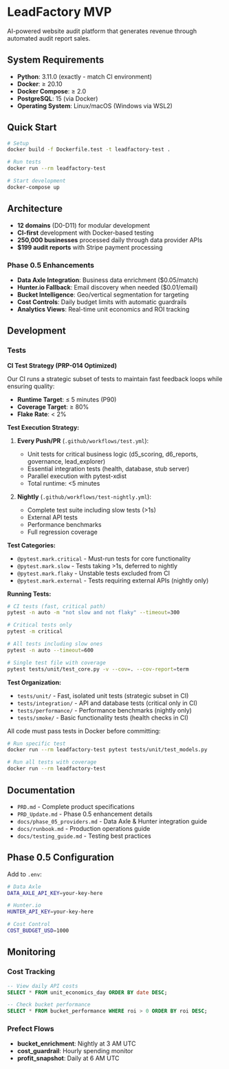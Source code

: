 # LeadFactory MVP

AI-powered website audit platform that generates revenue through automated audit report sales.

## System Requirements

- **Python**: 3.11.0 (exactly - match CI environment)
- **Docker**: ≥ 20.10
- **Docker Compose**: ≥ 2.0
- **PostgreSQL**: 15 (via Docker)
- **Operating System**: Linux/macOS (Windows via WSL2)

## Quick Start

```bash
# Setup
docker build -f Dockerfile.test -t leadfactory-test .

# Run tests
docker run --rm leadfactory-test

# Start development
docker-compose up
```

## Architecture

- **12 domains** (D0-D11) for modular development
- **CI-first** development with Docker-based testing
- **250,000 businesses** processed daily through data provider APIs
- **$199 audit reports** with Stripe payment processing

### Phase 0.5 Enhancements

- **Data Axle Integration**: Business data enrichment ($0.05/match)
- **Hunter.io Fallback**: Email discovery when needed ($0.01/email)
- **Bucket Intelligence**: Geo/vertical segmentation for targeting
- **Cost Controls**: Daily budget limits with automatic guardrails
- **Analytics Views**: Real-time unit economics and ROI tracking

## Development

### Tests

**CI Test Strategy (PRP-014 Optimized)**

Our CI runs a strategic subset of tests to maintain fast feedback loops while ensuring quality:

- **Runtime Target**: ≤ 5 minutes (P90)
- **Coverage Target**: ≥ 80%
- **Flake Rate**: < 2%

**Test Execution Strategy:**

1. **Every Push/PR** (`.github/workflows/test.yml`):
   - Unit tests for critical business logic (d5_scoring, d6_reports, governance, lead_explorer)
   - Essential integration tests (health, database, stub server)
   - Parallel execution with pytest-xdist
   - Total runtime: <5 minutes

2. **Nightly** (`.github/workflows/test-nightly.yml`):
   - Complete test suite including slow tests (>1s)
   - External API tests
   - Performance benchmarks
   - Full regression coverage

**Test Categories:**
- `@pytest.mark.critical` - Must-run tests for core functionality
- `@pytest.mark.slow` - Tests taking >1s, deferred to nightly
- `@pytest.mark.flaky` - Unstable tests excluded from CI
- `@pytest.mark.external` - Tests requiring external APIs (nightly only)

**Running Tests:**
```bash
# CI tests (fast, critical path)
pytest -n auto -m "not slow and not flaky" --timeout=300

# Critical tests only
pytest -m critical

# All tests including slow ones
pytest -n auto --timeout=600

# Single test file with coverage
pytest tests/unit/test_core.py -v --cov=. --cov-report=term
```

**Test Organization:**
- `tests/unit/` - Fast, isolated unit tests (strategic subset in CI)
- `tests/integration/` - API and database tests (critical only in CI)
- `tests/performance/` - Performance benchmarks (nightly only)
- `tests/smoke/` - Basic functionality tests (health checks in CI)

All code must pass tests in Docker before committing:

```bash
# Run specific test
docker run --rm leadfactory-test pytest tests/unit/test_models.py

# Run all tests with coverage
docker run --rm leadfactory-test
```

## Documentation

- `PRD.md` - Complete product specifications
- `PRD_Update.md` - Phase 0.5 enhancement details
- `docs/phase_05_providers.md` - Data Axle & Hunter integration guide
- `docs/runbook.md` - Production operations guide
- `docs/testing_guide.md` - Testing best practices

## Phase 0.5 Configuration

Add to `.env`:

```bash
# Data Axle
DATA_AXLE_API_KEY=your-key-here

# Hunter.io  
HUNTER_API_KEY=your-key-here

# Cost Control
COST_BUDGET_USD=1000
```

## Monitoring

### Cost Tracking
```sql
-- View daily API costs
SELECT * FROM unit_economics_day ORDER BY date DESC;

-- Check bucket performance
SELECT * FROM bucket_performance WHERE roi > 0 ORDER BY roi DESC;
```

### Prefect Flows
- **bucket_enrichment**: Nightly at 3 AM UTC
- **cost_guardrail**: Hourly spending monitor
- **profit_snapshot**: Daily at 6 AM UTC
